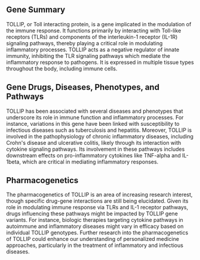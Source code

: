 ## Gene Summary
TOLLIP, or Toll interacting protein, is a gene implicated in the modulation of the immune response. It functions primarily by interacting with Toll-like receptors (TLRs) and components of the interleukin-1 receptor (IL-1R) signaling pathways, thereby playing a critical role in modulating inflammatory processes. TOLLIP acts as a negative regulator of innate immunity, inhibiting the TLR signaling pathways which mediate the inflammatory response to pathogens. It is expressed in multiple tissue types throughout the body, including immune cells.

## Gene Drugs, Diseases, Phenotypes, and Pathways
TOLLIP has been associated with several diseases and phenotypes that underscore its role in immune function and inflammatory processes. For instance, variations in this gene have been linked with susceptibility to infectious diseases such as tuberculosis and hepatitis. Moreover, TOLLIP is involved in the pathophysiology of chronic inflammatory diseases, including Crohn's disease and ulcerative colitis, likely through its interaction with cytokine signaling pathways. Its involvement in these pathways includes downstream effects on pro-inflammatory cytokines like TNF-alpha and IL-1beta, which are critical in mediating inflammatory responses.

## Pharmacogenetics
The pharmacogenetics of TOLLIP is an area of increasing research interest, though specific drug-gene interactions are still being elucidated. Given its role in modulating immune response via TLRs and IL-1 receptor pathways, drugs influencing these pathways might be impacted by TOLLIP gene variants. For instance, biologic therapies targeting cytokine pathways in autoimmune and inflammatory diseases might vary in efficacy based on individual TOLLIP genotypes. Further research into the pharmacogenetics of TOLLIP could enhance our understanding of personalized medicine approaches, particularly in the treatment of inflammatory and infectious diseases.